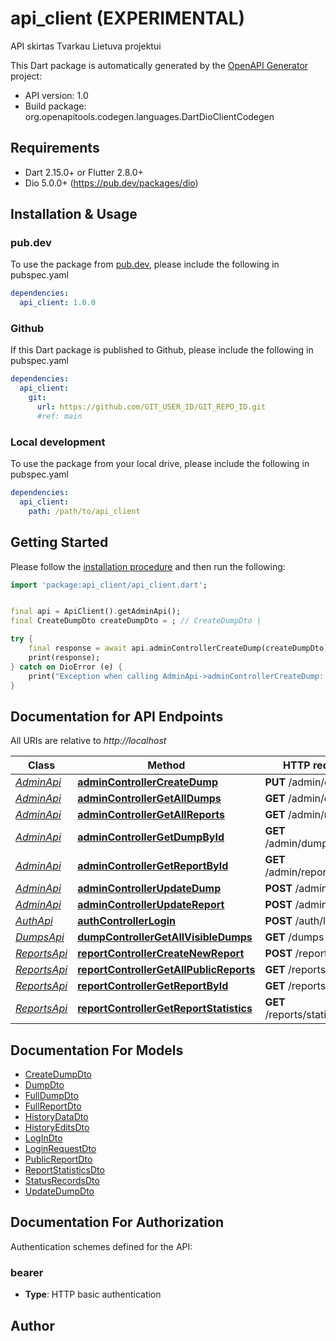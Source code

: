# api_client (EXPERIMENTAL)
API skirtas Tvarkau Lietuva projektui

This Dart package is automatically generated by the [OpenAPI Generator](https://openapi-generator.tech) project:

- API version: 1.0
- Build package: org.openapitools.codegen.languages.DartDioClientCodegen

## Requirements

* Dart 2.15.0+ or Flutter 2.8.0+
* Dio 5.0.0+ (https://pub.dev/packages/dio)

## Installation & Usage

### pub.dev
To use the package from [pub.dev](https://pub.dev), please include the following in pubspec.yaml
```yaml
dependencies:
  api_client: 1.0.0
```

### Github
If this Dart package is published to Github, please include the following in pubspec.yaml
```yaml
dependencies:
  api_client:
    git:
      url: https://github.com/GIT_USER_ID/GIT_REPO_ID.git
      #ref: main
```

### Local development
To use the package from your local drive, please include the following in pubspec.yaml
```yaml
dependencies:
  api_client:
    path: /path/to/api_client
```

## Getting Started

Please follow the [installation procedure](#installation--usage) and then run the following:

```dart
import 'package:api_client/api_client.dart';


final api = ApiClient().getAdminApi();
final CreateDumpDto createDumpDto = ; // CreateDumpDto | 

try {
    final response = await api.adminControllerCreateDump(createDumpDto);
    print(response);
} catch on DioError (e) {
    print("Exception when calling AdminApi->adminControllerCreateDump: $e\n");
}

```

## Documentation for API Endpoints

All URIs are relative to *http://localhost*

Class | Method | HTTP request | Description
------------ | ------------- | ------------- | -------------
[*AdminApi*](doc/AdminApi.md) | [**adminControllerCreateDump**](doc/AdminApi.md#admincontrollercreatedump) | **PUT** /admin/dumps | 
[*AdminApi*](doc/AdminApi.md) | [**adminControllerGetAllDumps**](doc/AdminApi.md#admincontrollergetalldumps) | **GET** /admin/dumps | 
[*AdminApi*](doc/AdminApi.md) | [**adminControllerGetAllReports**](doc/AdminApi.md#admincontrollergetallreports) | **GET** /admin/reports | 
[*AdminApi*](doc/AdminApi.md) | [**adminControllerGetDumpById**](doc/AdminApi.md#admincontrollergetdumpbyid) | **GET** /admin/dumps/{refId} | 
[*AdminApi*](doc/AdminApi.md) | [**adminControllerGetReportById**](doc/AdminApi.md#admincontrollergetreportbyid) | **GET** /admin/reports/{refId} | 
[*AdminApi*](doc/AdminApi.md) | [**adminControllerUpdateDump**](doc/AdminApi.md#admincontrollerupdatedump) | **POST** /admin/dumps | 
[*AdminApi*](doc/AdminApi.md) | [**adminControllerUpdateReport**](doc/AdminApi.md#admincontrollerupdatereport) | **POST** /admin/reports | 
[*AuthApi*](doc/AuthApi.md) | [**authControllerLogin**](doc/AuthApi.md#authcontrollerlogin) | **POST** /auth/login | 
[*DumpsApi*](doc/DumpsApi.md) | [**dumpControllerGetAllVisibleDumps**](doc/DumpsApi.md#dumpcontrollergetallvisibledumps) | **GET** /dumps | 
[*ReportsApi*](doc/ReportsApi.md) | [**reportControllerCreateNewReport**](doc/ReportsApi.md#reportcontrollercreatenewreport) | **POST** /reports | 
[*ReportsApi*](doc/ReportsApi.md) | [**reportControllerGetAllPublicReports**](doc/ReportsApi.md#reportcontrollergetallpublicreports) | **GET** /reports | 
[*ReportsApi*](doc/ReportsApi.md) | [**reportControllerGetReportById**](doc/ReportsApi.md#reportcontrollergetreportbyid) | **GET** /reports/{refId} | 
[*ReportsApi*](doc/ReportsApi.md) | [**reportControllerGetReportStatistics**](doc/ReportsApi.md#reportcontrollergetreportstatistics) | **GET** /reports/statistics | 


## Documentation For Models

 - [CreateDumpDto](doc/CreateDumpDto.md)
 - [DumpDto](doc/DumpDto.md)
 - [FullDumpDto](doc/FullDumpDto.md)
 - [FullReportDto](doc/FullReportDto.md)
 - [HistoryDataDto](doc/HistoryDataDto.md)
 - [HistoryEditsDto](doc/HistoryEditsDto.md)
 - [LogInDto](doc/LogInDto.md)
 - [LoginRequestDto](doc/LoginRequestDto.md)
 - [PublicReportDto](doc/PublicReportDto.md)
 - [ReportStatisticsDto](doc/ReportStatisticsDto.md)
 - [StatusRecordsDto](doc/StatusRecordsDto.md)
 - [UpdateDumpDto](doc/UpdateDumpDto.md)


## Documentation For Authorization


Authentication schemes defined for the API:
### bearer

- **Type**: HTTP basic authentication


## Author



